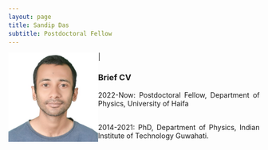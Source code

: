 ```yaml
---
layout: page
title: Sandip Das
subtitle: Postdoctoral Fellow
---
```


<img align="left" src="/assets/img/SandipDas.jpg" width='180'> |

<div style="text-align: justify">



</div>

### Brief CV

<div style="text-align: justify">
2022-Now: Postdoctoral Fellow, Department of Physics, University of Haifa <br />

<br />

2014-2021: PhD, Department of Physics, Indian Institute of Technology Guwahati. 

<br />

</div>
